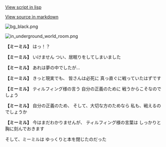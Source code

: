 [View script in lisp](../scripts/202212160.txt)

[View source in markdown](202212160.md)

![bg_black.png](../images/backgrounds/bg_black.png)

![in_underground_world_room.png](../images/backgrounds/in_underground_world_room.png)

**【ミーミル】**
はっ！？

**【ミーミル】**
いけません
つい、居眠りをしてしまいました

**【ミーミル】**
あれは夢の中でしたが…

**【ミーミル】**
きっと現実でも、
皆さんは必死に
真っ直ぐに戦っていたはずです

**【ミーミル】**
ティルフィング様の言う
自分の正義のために
戦うからこそなのでしょう

**【ミーミル】**
自分の正義のため、
そして、大切な方のためなら
私も、戦えるのでしょうか

**【ミーミル】**
今はまだわかりませんが、
ティルフィング様の言葉は
しっかりと胸に刻んでおきます

そして、ミーミルは
ゆっくりと本を閉じたのだった
